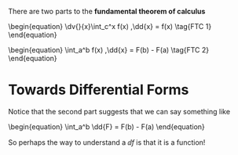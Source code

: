 There are two parts to the **fundamental theorem of calculus**

\begin{equation}
\dv{}{x}\int_c^x f(x) \,\dd{x} = f(x) \tag{FTC 1}
\end{equation}

\begin{equation}
\int_a^b f(x) \,\dd{x} = F(b) - F(a) \tag{FTC 2}
\end{equation}

# Towards Differential Forms

Notice that the second part suggests that we can say something like

\begin{equation}
\int_a^b \dd{F} = F(b) - F(a)
\end{equation}

So perhaps the way to understand a $\dd{f}$ is that it is a function!